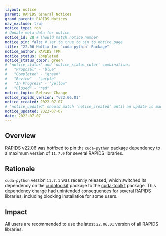 ```yaml
---
layout: notice
parent: RAPIDS General Notices
grand_parent: RAPIDS Notices
nav_exclude: true
notice_type: rgn
# Update meta-data for notice
notice_id: 28 # should match notice number
notice_pin: false # set to true to pin to notice page
title: "22.06 Hotfix for `cuda-python` Package"
notice_author: RAPIDS TPM
notice_status: Completed
notice_status_color: green
# 'notice_status' and 'notice_status_color' combinations:
#   "Proposal" - "blue"
#   "Completed" - "green"
#   "Review" - "purple"
#   "In Progress" - "yellow"
#   "Closed" - "red"
notice_topic: Release Change
notice_rapids_version: "v22.06.01"
notice_created: 2022-07-07
# 'notice_updated' should match 'notice_created' until an update is made
notice_updated: 2022-07-07
date: 2022-07-07
---
```


## Overview

RAPIDS v22.06 was hotfixed to pin the `cuda-python` package dependency to a maximum version of `11.7.0` for several RAPIDS libraries.

## Rationale

`cuda-python` version `11.7.1` was recently released, which switched its dependency on the [cudatoolkit](https://anaconda.org/nvidia/cudatoolkit) package to the [cuda-toolkit](https://anaconda.org/nvidia/cuda-toolkit) package. This dependency change had unintended consequences for several RAPIDS libraries, including blocking installation for some users.

## Impact

All users are recommended to use the latest `22.06.01` version of all RAPIDS libraries.
